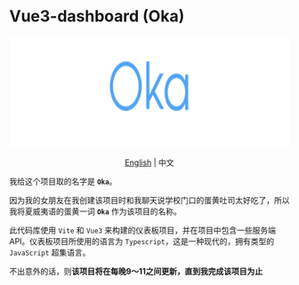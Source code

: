 # Vue3-dashboard (Oka)

<center>
<img src="https://github.com/wingsico/vue3-dashboard/blob/main/docs/assets/oka-logo.png?raw=true" alt="oka" height="200" />

[English](https://github.com/wingsico/vue3-dashboard/tree/main/README.md) | 中文 
</center>

我给这个项目取的名字是 **`Oka`**。

因为我的女朋友在我创建该项目时和我聊天说学校门口的蛋黄吐司太好吃了，所以我将夏威夷语的蛋黄一词 **`Oka`** 作为该项目的名称。

此代码库使用 `Vite` 和 `Vue3` 来构建的仪表板项目，并在项目中包含一些服务端 API。仪表板项目所使用的语言为 `Typescript`，这是一种现代的，拥有类型的 `JavaScript` 超集语言。

不出意外的话，则**该项目将在每晚9〜11之间更新，直到我完成该项目为止**